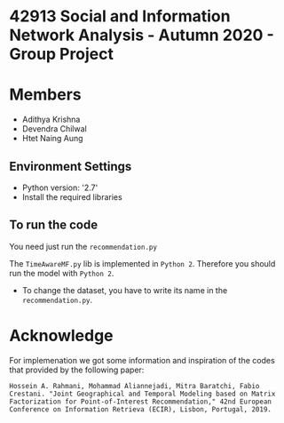 # 42913 Social and Information Network Analysis - Autumn 2020 - Group Project

# Members
- Adithya Krishna
- Devendra Chilwal
- Htet Naing Aung

## Environment Settings
- Python version:  '2.7'
- Install the required libraries

## To run the code
You need just run the `recommendation.py`

The `TimeAwareMF.py` lib is implemented in `Python 2`. Therefore you should run the model with `Python 2`.

- To change the dataset, you have to write its name in the `recommendation.py`.

# Acknowledge
For implemenation we got some information and inspiration of the codes that provided by the following paper:

```
Hossein A. Rahmani, Mohammad Aliannejadi, Mitra Baratchi, Fabio Crestani. "Joint Geographical and Temporal Modeling based on Matrix Factorization for Point-of-Interest Recommendation," 42nd European Conference on Information Retrieva (ECIR), Lisbon, Portugal, 2019.
```


